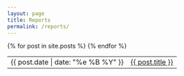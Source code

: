 ```yaml
---
layout: page
title: Reports
permalink: /reports/
---
```



<table id="posts" class="table">
    <col class="width-30">
    <col class="width-70">
    {% for post in site.posts %}
        <tr>
            <td>
                <span class="pull-right">{{ post.date | date: "%e %B %Y" }}</span>
            </td>
            <td>
                <a href="{{ post.url }}">{{ post.title }}</a>
            </td>
        </tr>
    {% endfor %}
</table>
